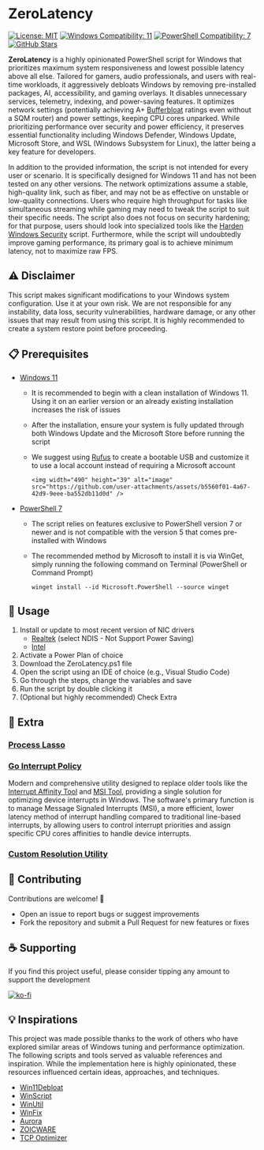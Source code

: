 # ZeroLatency

[![License: MIT](https://img.shields.io/badge/License-MIT-yellow.svg)](https://opensource.org/licenses/MIT)
[![Windows Compatibility: 11](https://img.shields.io/badge/Windows-11-blue.svg)](https://www.microsoft.com/en-us/software-download/windows11)
[![PowerShell Compatibility: 7](https://img.shields.io/badge/PowerShell-7-blue.svg)](https://learn.microsoft.com/en-us/powershell/scripting/install/installing-powershell-on-windows)
[![GitHub Stars](https://img.shields.io/github/stars/ceferrari/ZeroLatency.svg?style=social)](https://github.com/ceferrari/ZeroLatency)

**ZeroLatency** is a highly opinionated PowerShell script for Windows that prioritizes maximum system responsiveness and lowest possible latency above all else. Tailored for gamers, audio professionals, and users with real-time workloads, it aggressively debloats Windows by removing pre-installed packages, AI, accessibility, and gaming overlays. It disables unnecessary services, telemetry, indexing, and power-saving features. It optimizes network settings (potentially achieving A+ [Bufferbloat](https://www.waveform.com/tools/bufferbloat) ratings even without a SQM router) and power settings, keeping CPU cores unparked. While prioritizing performance over security and power efficiency, it preserves essential functionality including Windows Defender, Windows Update, Microsoft Store, and WSL (Windows Subsystem for Linux), the latter being a key feature for developers.

In addition to the provided information, the script is not intended for every user or scenario. It is specifically designed for Windows 11 and has not been tested on any other versions. The network optimizations assume a stable, high-quality link, such as fiber, and may not be as effective on unstable or low-quality connections. Users who require high throughput for tasks like simultaneous streaming while gaming may need to tweak the script to suit their specific needs. The script also does not focus on security hardening; for that purpose, users should look into specialized tools like the [Harden Windows Security](https://github.com/HotCakeX/Harden-Windows-Security) script. Furthermore, while the script will undoubtedly improve gaming performance, its primary goal is to achieve minimum latency, not to maximize raw FPS.

## ⚠️ Disclaimer

This script makes significant modifications to your Windows system configuration. Use it at your own risk. We are not responsible for any instability, data loss, security vulnerabilities, hardware damage, or any other issues that may result from using this script. It is highly recommended to create a system restore point before proceeding.

## 📋 Prerequisites

- [Windows 11](https://www.microsoft.com/en-us/software-download/windows11)
  - It is recommended to begin with a clean installation of Windows 11. Using it on an earlier version or an already existing installation increases the risk of issues
  - After the installation, ensure your system is fully updated through both Windows Update and the Microsoft Store before running the script
  - We suggest using [Rufus](https://rufus.ie) to create a bootable USB and customize it to use a local account instead of requiring a Microsoft account

        <img width="490" height="39" alt="image" src="https://github.com/user-attachments/assets/b5560f01-4a67-42d9-9eee-ba552db11d0d" />

- [PowerShell 7](https://learn.microsoft.com/en-us/powershell/scripting/install/installing-powershell-on-windows)
  - The script relies on features exclusive to PowerShell version 7 or newer and is not compatible with the version 5 that comes pre-installed with Windows
  - The recommended method by Microsoft to install it is via WinGet, simply running the following command on Terminal (PowerShell or Command Prompt)

        winget install --id Microsoft.PowerShell --source winget

## 🚀 Usage

1. Install or update to most recent version of NIC drivers
   - [Realtek](https://www.realtek.com/Download/List?cate_id=584) (select NDIS - Not Support Power Saving)
   - [Intel](https://www.intel.com/content/www/us/en/download/15084/intel-ethernet-adapter-complete-driver-pack.html)
2. Activate a Power Plan of choice
3. Download the ZeroLatency.ps1 file
4. Open the script using an IDE of choice (e.g., Visual Studio Code)
5. Go through the steps, change the variables and save
6. Run the script by double clicking it
7. (Optional but highly recommended) Check Extra

## 🧩 Extra

### [Process Lasso](https://bitsum.com)

### [Go Interrupt Policy](https://github.com/spddl/GoInterruptPolicy)

Modern and comprehensive utility designed to replace older tools like the [Interrupt Affinity Tool](https://www.techpowerup.com/download/microsoft-interrupt-affinity-tool) and [MSI Tool](https://forums.guru3d.com/threads/windows-line-based-vs-message-signaled-based-interrupts-msi-tool.378044), providing a single solution for optimizing device interrupts in Windows. The software's primary function is to manage Message Signaled Interrupts (MSI), a more efficient, lower latency method of interrupt handling compared to traditional line-based interrupts, by allowing users to control interrupt priorities and assign specific CPU cores affinities to handle device interrupts.

### [Custom Resolution Utility](https://www.monitortests.com/forum/Thread-Custom-Resolution-Utility-CRU)

## 🤝 Contributing

Contributions are welcome! 🎉

- Open an issue to report bugs or suggest improvements
- Fork the repository and submit a Pull Request for new features or fixes

## ☕ Supporting

If you find this project useful, please consider tipping any amount to support the development

[![ko-fi](https://ko-fi.com/img/githubbutton_sm.svg)](https://ko-fi.com/G2G51KLB1L)

## 💡 Inspirations

This project was made possible thanks to the work of others who have explored similar areas of Windows tuning and performance optimization. The following scripts and tools served as valuable references and inspiration. While the implementation here is highly opinionated, these resources influenced certain ideas, approaches, and techniques.

- [Win11Debloat](https://github.com/Raphire/Win11Debloat)
- [WinScript](https://github.com/flick9000/winscript)
- [WinUtil](https://github.com/ChrisTitusTech/winutil)
- [WinFix](https://github.com/fivance/WinFix)
- [Aurora](https://github.com/IBRHUB/Aurora)
- [ZOICWARE](https://github.com/zoicware/ZOICWARE)
- [TCP Optimizer](https://www.speedguide.net/downloads.php)
